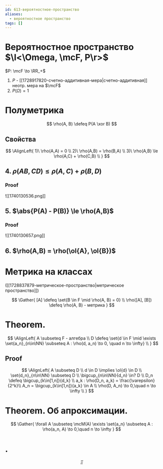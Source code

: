 ```yaml
---
id: 613-вероятностное-пространство
aliases:
  - вероятностное пространство
tags: []
---
```


# Вероятностное пространство $\l<\Omega, \mcF, P\r>$

$P: \mcF \to \RR_+$

1.  $P$ - [[1728917820-счетно-аддитивная-мера|счетно-аддитивная]] неотр. мера на $\mcF$
2.  $P(\Omega) = 1$

# Полуметрика

$$
\rho(A, B) \defeq P(A \xor B)
$$

## Свойства

$$
\AlignLeft{
1)\ \rho(A,A) = 0 \\
2)\ \rho(A,B) = \rho(B,A) \\
3)\ \rho(A,B) \le \rho(A,C) + \rho(C,B) \\
}
$$

## 4. $\rho(AB, CD) \le \rho(A,C) + \rho(B,D)$

### Proof

![[1740130536.png]]

## 5. $\abs{P(A) - P(B)} \le \rho(A,B)$

### Proof

![[1740130657.png]]

## 6. $\rho(A,B) = \rho(\ol{A}, \ol{B})$

# Метрика на классах

([[1728837879-метрическое-пространство|метрическое пространство]])

$$
\Gather{
[A] \defeq \set{B \in F \mid \rho(A, B) = 0} \\
\rho([A], [B]) \defeq \rho(A, B) - метрика
}
$$

# Theorem.

$$
\AlignLeft{
A \subseteq F - алгебра \\
D \defeq \set{d \in F \mid \exists \set{a_n}_{n\in\NN} \subseteq A :
\rho(d, a_n) \to 0, \quad n \to \infty} \\
}
$$

## Proof

$$
\AlignLeft{
A \subseteq D \\
d \in D \implies \ol{d} \in D \\
\set{d_n}_{n\in\NN} \subseteq D \\
\bigcup_{n\in\NN}{d_n} \in? D \\
D_n \defeq \bigcup_{k\in[1,n]}{d_k} \\
a_k : \rho(D_n, a_k) = \frac{\varepsilon}{2^k}\\
A_n = \bigcup_{k\in[1,n]}{a_k} \in A \\
\rho(D, A_n) \to 0,\quad n \to \infty \\
}
$$

# Theorem. Об апроксимации.

$$
\Gather{
\forall A \subseteq \mcM(A) \exists \set{a_n} \subseteq A : \rho(a_n, A) \to 0,\quad n \to \infty
}
$$

# .

$$
\Xi
$$
